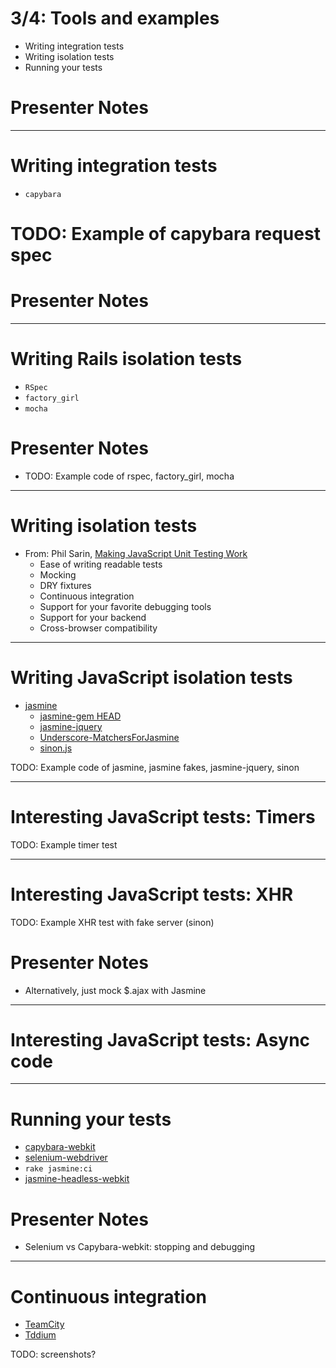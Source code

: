 # 3/4: Tools and examples

* Writing integration tests
* Writing isolation tests
* Running your tests

# Presenter Notes

---
# Writing integration tests
* `capybara`
# TODO: Example of capybara request spec
# Presenter Notes

---
# Writing Rails isolation tests

* `RSpec`
* `factory_girl`
* `mocha`

# Presenter Notes

* TODO: Example code of rspec, factory_girl, mocha

---
# Writing isolation tests

* From: Phil Sarin, [Making JavaScript Unit Testing Work](http://4cupsr.us/blog/2011/9/12/making-javascript-unit-testing-work-part-1-what-matters.html)
    * Ease of writing readable tests
    * Mocking
    * DRY fixtures
    * Continuous integration
    * Support for your favorite debugging tools
    * Support for your backend
    * Cross-browser compatibility

---
# Writing JavaScript isolation tests

* [jasmine](http://pivotal.github.com/jasmine/)
    * [jasmine-gem HEAD](http://github.com/pivotal/jasmine-gem)
    * [jasmine-jquery](https://github.com/velesin/jasmine-jquery)
    * [Underscore-MatchersForJasmine](https://github.com/raganwald/Underscore-Matchers-for-Jasmine)
    * [sinon.js](sinonjs.org)

TODO: Example code of jasmine, jasmine fakes, jasmine-jquery, sinon

---
# Interesting JavaScript tests: Timers

TODO: Example timer test

---
# Interesting JavaScript tests: XHR

TODO: Example XHR test with fake server (sinon)

# Presenter Notes

* Alternatively, just mock $.ajax with Jasmine

---
# Interesting JavaScript tests: Async code

---
# Running your tests

* [capybara-webkit](http://github.com/thoughtbot/capybara-webkit)
* [selenium-webdriver](http://rubygems.org/gems/selenium-webdriver)
* `rake jasmine:ci`
* [jasmine-headless-webkit](http://johnbintz.github.com/jasmine-headless-webkit/)

# Presenter Notes

* Selenium vs Capybara-webkit: stopping and debugging

---
# Continuous integration

* [TeamCity](http://www.jetbrains.com/teamcity/)
* [Tddium](https://www.tddium.com/)

TODO: screenshots?
